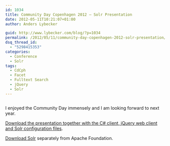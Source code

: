 ```yaml
---
id: 1034
title: Community Day Copenhagen 2012 – Solr Presentation
date: 2012-05-11T10:21:07+01:00
author: Anders Lybecker

guid: http://www.lybecker.com/blog/?p=1034
permalink: /2012/05/11/community-day-copenhagen-2012-solr-presentation/
dsq_thread_id:
  - "5298415353"
categories:
  - Conference
  - Solr
tags:
  - CdCph
  - Facet
  - Fulltext Search
  - jQuery
  - Solr
---
```

<img class="aligncenter size-full wp-image-1035" title="Community Day Logo" src="http://www.lybecker.com/blog/wp-content/uploads/CommunityDayLogo.jpg" alt="" />

I enjoyed the Community Day immensely and I am looking forward to next year.

[Download the presentation together with the C# client, jQuery web client and Solr configuration files](/blog/wp-content/uploads/CphCommunityDay2010_Solr.zip).

[Download Solr](http://lucene.apache.org/solr/) separately from Apache Foundation.